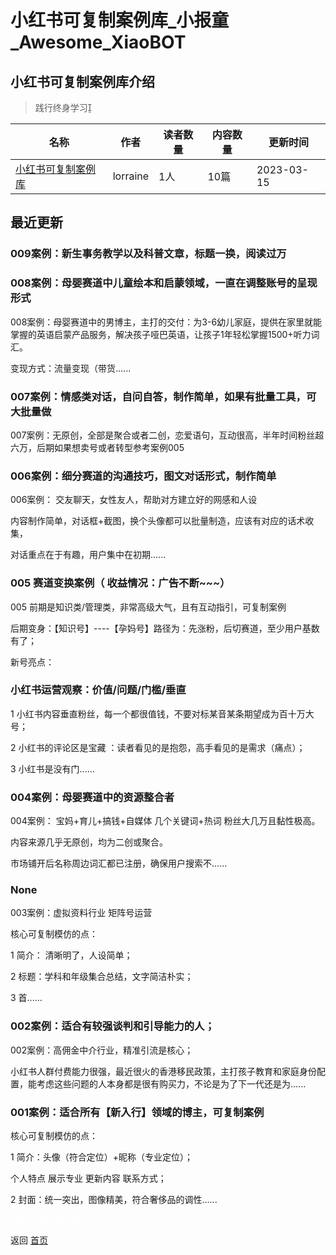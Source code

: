 # 小红书可复制案例库_小报童_Awesome_XiaoBOT

## 小红书可复制案例库介绍
> 践行终身学习  
  


|名称|作者|读者数量|内容数量|更新时间|
|---|---|---|---|---|
|[小红书可复制案例库](https://xiaobot.net/p/fight1314?refer=9c3f1c95-a052-465a-9902-f6d75080262a)|lorraine|1人|10篇|2023-03-15|

## 最近更新
### 009案例：新生事务教学以及科普文章，标题一换，阅读过万

### 008案例：母婴赛道中儿童绘本和启蒙领域，一直在调整账号的呈现形式

008案例：母婴赛道中的男博主，主打的交付：为3-6幼儿家庭，提供在家里就能掌握的英语启蒙产品服务，解决孩子哑巴英语，让孩子1年轻松掌握1500+听力词汇。

变现方式：流量变现（带货......

### 007案例：情感类对话，自问自答，制作简单，如果有批量工具，可大批量做

007案例：无原创，全部是聚合或者二创，恋爱语句，互动很高，半年时间粉丝超六万，后期如果想卖号或者转型参考案例005

### 006案例：细分赛道的沟通技巧，图文对话形式，制作简单

006案例： 交友聊天，女性友人，帮助对方建立好的网感和人设

内容制作简单，对话框+截图，换个头像都可以批量制造，应该有对应的话术收集，

对话重点在于有趣，用户集中在初期......

### 005 赛道变换案例（ 收益情况：广告不断~~~）

005 前期是知识类/管理类，非常高级大气，且有互动指引，可复制案例

后期变身：【知识号】----【孕妈号】路径为：先涨粉，后切赛道，至少用户基数有了；

新号亮点：

### 小红书运营观察：价值/问题/门槛/垂直

1 小红书内容垂直粉丝，每一个都很值钱，不要对标某音某条期望成为百十万大号；

2 小红书的评论区是宝藏 ：读者看见的是抱怨，高手看见的是需求（痛点）；

3 小红书是没有门......

### 004案例：母婴赛道中的资源整合者

004案例： 宝妈+育儿+搞钱+自媒体 几个关键词+热词 粉丝大几万且黏性极高。

内容来源几乎无原创，均为二创或聚合。

市场铺开后名称周边词汇都已注册，确保用户搜索不......

### None

003案例：虚拟资料行业 矩阵号运营

核心可复制模仿的点：

1 简介： 清晰明了，人设简单；

2 标题：学科和年级集合总结，文字简洁朴实；

3 首......

### 002案例：适合有较强谈判和引导能力的人；

002案例：高佣金中介行业，精准引流是核心；

小红书人群付费能力很强，最近很火的香港移民政策，主打孩子教育和家庭身份配置，能考虑这些问题的人本身都是很有购买力，不论是为了下一代还是为......

### 001案例：适合所有【新入行】领域的博主，可复制案例

核心可复制模仿的点：

1 简介：头像（符合定位）+昵称（专业定位）；

个人特点 展示专业 更新内容 联系方式；

2 封面：统一突出，图像精美，符合奢侈品的调性......


<a href="https://github.com/Reno9527/awesome-xiaobot" style="color: white; text-decoration: none;">awesome-xiaobot</a>

返回 [首页](../README.md)

